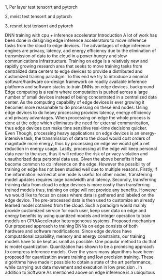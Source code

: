 1, Per layer test tensorrt and pytorch

2, mnist test tensorrt and pytorch

3, resnet test tensorrt and pytorch

 DNN training with cpu + inference accelerator
Introduction
A lot of work has been done in designing edge inference accelerators to move inference tasks from the cloud to edge devices. The advantages of edge inference engines are privacy, latency, and energy efficiency due to the elimination of transmission of data to the cloud in a power hungry and slow communications infrastructure. Training on edge is a relatively new and rapidly growing research area that seeks to move training tasks from centralized data centers to edge devices to provide a distributed and customized training paradigm. To this end we try to introduce a minimal software/hardware co-design framework on readily available inference platforms and software stacks to train DNNs on edge devices.
background
Edge computing is a realm where computation is pushed across a large number of small devices instead of being concentrated in a centralized data center. As the computing capability of edge devices is ever growing it becomes more reasonable to do processing on these end nodes. Using edge devices to do heavy processing provides latency, energy efficiency and privacy advantages. When processing on edge the whole process is done at the edge which eliminates the need for external communication, thus edge devices can make time sensitive real-time decisions quicker. Even Though, processing heavy applications on edge devices is an energy-intensive task, the transmission of data to the cloud would cost orders of magnitude more energy, thus by processing on edge we would get a net reduction in energy usage. Lastly, processing at the edge will keep personal data near to the user, thus it will reduce the risk of privacy violation and unauthorized data personal data use.
Given the above benefits it has become common to do inference on the edge. However the possibility of training on edge has not been studied well due to multiple reasons.  Firstly, if the information learned at one node is useful for other nodes, transferring model updates requires large bandwidth and latency. Secondly,  transferring training data from cloud to edge devices is more costly than transferring trained models thus, training on edge will not provide any benefits. 
However we would like to focus on cases where data is gathered and labeled on the edge device. The pre-processed data is then used to customize an already learned model obtained from the cloud. Such a paradigm would mainly provide customized service for each user, keep user data on edge and energy benefits by using quantized models and integer operation to train models on CPU/Accelerator heterogeneous systems.
Proposed mechanism
Our proposed approach to training DNNs on edge consists of both hardware and software modifications. Since edge devices have computational capability, memory and energy constraints, our training models have to be kept as small as possible. One popular method to do that is model quantization. Quantization has shown to be a promising approach to compress inference models. Over the years many algorithms have been proposed for quantization aware training and low precision training. These algorithms have made it possible to obtain a state of the art performance, while carrying out data movement and execution in low precision  . In addition to 
Software
As mentioned above on edge inference is a ubiquitous 

